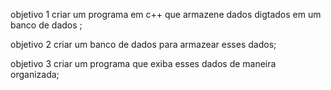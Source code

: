 objetivo 1 criar um programa em c++ que armazene dados digtados em um banco de dados ;	

objetivo 2 criar um banco de dados para armazear esses dados;

objetivo 3 criar um programa que exiba esses dados de maneira organizada;
